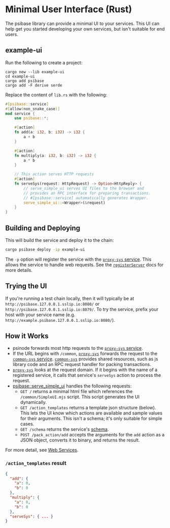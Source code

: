 # Minimal User Interface (Rust)

The psibase library can provide a minimal UI to your services. This UI can help get you started developing your own services, but isn't suitable for end users.

## example-ui

Run the following to create a project:

```
cargo new --lib example-ui
cd example-ui
cargo add psibase
cargo add -F derive serde
```

Replace the content of `lib.rs` with the following:

```rust
#[psibase::service]
#[allow(non_snake_case)]
mod service {
    use psibase::*;

    #[action]
    fn add(a: i32, b: i32) -> i32 {
        a + b
    }

    #[action]
    fn multiply(a: i32, b: i32) -> i32 {
        a * b
    }

    // This action serves HTTP requests
    #[action]
    fn serveSys(request: HttpRequest) -> Option<HttpReply> {
        // serve_simple_ui serves UI files to the browser and
        // provides an RPC interface for preparing transactions.
        // #[psibase::service] automatically generates Wrapper.
        serve_simple_ui::<Wrapper>(&request)
    }
}
```

## Building and Deploying

This will build the service and deploy it to the chain:

```sh
cargo psibase deploy -ip example-ui
```

The `-p` option will register the service with the [`proxy-sys` service](../../../default-apps/proxy-sys.md). This allows the service to handle web requests. See the [`registerServer`](../../../default-apps/proxy-sys.md#systemserviceproxysysregisterserver) docs for more details.

## Trying the UI

If you're running a test chain locally, then it will typically be at `http://psibase.127.0.0.1.sslip.io:8080/` or `http://psibase.127.0.0.1.sslip.io:8079/`. To try the service, prefix your host with your service name (e.g. `http://example.psibase.127.0.0.1.sslip.io:8080/`).

## How it Works

- psinode forwards most http requests to the [`proxy-sys` service](../../../default-apps/proxy-sys.md).
- If the URL begins with `/common`, [`proxy-sys`](../../../default-apps/proxy-sys.md) forwards the request to the [`common-sys` service](../../../default-apps/common-sys.md). [`common-sys`](../../../default-apps/common-sys.md) provides shared resources, such as js library code and an RPC request handler for packing transactions.
- [`proxy-sys`](../../../default-apps/proxy-sys.md) looks at the request domain. If it begins with the name of a registered service, it calls that service's `serveSys` action to process the request.
- [psibase::serve_simple_ui](https://docs.rs/psibase/latest/psibase/fn.serve_simple_ui.html) handles the following requests:
  - `GET /` returns a minimal html file which references the `/common/SimpleUI.mjs` script. This script generates the UI dynamically.
  - `GET /action_templates` returns a template json structure (below). This lets the UI know which actions are available and sample values for their arguments. This isn't a schema; it's only suitable for simple cases.
  - `GET /schema` returns the service's [schema](../../format/schema.md).
  - `POST /pack_action/add` accepts the arguments for the `add` action as a JSON object, converts it to binary, and returns the result.

For more detail, see [Web Services](reference/web-services.html).

### `/action_templates` result

```json
{
  "add": {
    "a": 0,
    "b": 0
  },
  "multiply": {
    "a": 0,
    "b": 0
  },
  "serveSys": { ... }
}
```
